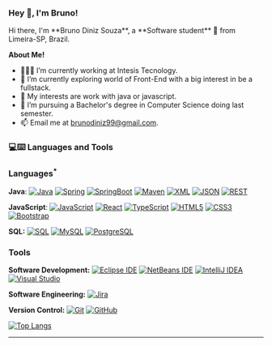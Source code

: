 <h3 title="hehehe"> Hey 👋, I'm Bruno!</h3>
Hi there, I'm **Bruno Diniz Souza**, a **Software student** 🚀 from Limeira-SP, Brazil.
 <!-- Currently, I'm a Community Team Member 🙍🏽‍♂️ [@CallmeMehdi](https://github.com/CallmeMehdi), Kaggler 👨🏽‍💻 [@Kaggle](https://www.kaggle.com/mehdimabrouki), and an Artificial Intelligence intern 👨🏽‍💼.  -->

**About Me!**

- 👨🏽‍💻 I’m currently working at Intesis Tecnology.
- 🌱 I’m currently exploring world of Front-End with a big interest in be a fullstack.
- 🤔 My interests are work with java or javascript.
- 💼 I’m pursuing a Bachelor's degree in Computer Science doing last semester.
- 📫 Email me at [brunodiniz99@gmail.com](mailto:brunodiniz99@gmail.com).

### 💻:keyboard: Languages and Tools 

### Languages<sup>*</sup>

  **Java**: 
  [![Java](https://img.shields.io/badge/Java-orange?style=flat&logo=java&logoColor=white&link=https://github.com/brunodiniz99)](https://github.com/brunodiniz99) 
  [![Spring](https://img.shields.io/badge/-Spring-lightgray?style=flat&logo=spring&link=https://github.com/brunodiniz99)](https://github.com/brunodiniz99)
  [![SpringBoot](https://img.shields.io/badge/-Springboot-black?style=flat&logo=springboot&link=https://github.com/brunodiniz99)](https://github.com/brunodiniz99)
  [![Maven](https://img.shields.io/badge/Maven-C71A36?style=flat&logo=apache-maven&link=hhttps://github.com/brunodiniz99)](https://github.com/brunodiniz99) 
  [![XML](https://img.shields.io/badge/-XML-orange?style=flat&logo=xml&link=https://github.com/brunodiniz99)](https://github.com/brunodiniz99)
  [![JSON](https://img.shields.io/badge/-JSON-lightgray?style=flat&logo=json&link=https://github.com/brunodiniz99)](https://github.com/brunodiniz99)
  [![REST](https://img.shields.io/badge/REST-API-lightblue?style=flat&logo=rest-api&link=https://github.com/brunodiniz99)](https://github.com/brunodiniz99)

  **JavaScript**: 
  [![JavaScript](https://img.shields.io/badge/-JavaScript-black?style=flat&logo=javascript&link=https://github.com/brunodiniz99)](https://github.com/brunodiniz99)
  [![React](https://img.shields.io/badge/-React-black?style=flat&logo=react&link=https://github.com/brunodiniz99)](https://github.com/brunodiniz99) 
[![TypeScript](https://img.shields.io/badge/-TypeScript-007ACC?style=flat&logo=typescript&link=https://github.com/brunodiniz99)](https://github.com/brunodiniz99)
  [![HTML5](https://img.shields.io/badge/-HTML5-E34F26?style=flat&logo=html5&logoColor=white&link=https://github.com/brunodiniz99)](https://github.com/brunodiniz99) 
  [![CSS3](https://img.shields.io/badge/-CSS3-1572B6?style=flat&logo=css3&link=https://github.com/brunodiniz99)](https://github.com/brunodiniz99) 
  [![Bootstrap](https://img.shields.io/badge/-Bootstrap-purple?style=flat&logo=bootstrap&link=https://github.com/brunodiniz99)](https://github.com/brunodiniz99) 

  **SQL:**
  [![SQL](https://img.shields.io/badge/-SQL-orange?style=flat&logo=sql&link=https://github.com/brunodiniz99)](https://github.com/brunodiniz99)
  [![MySQL](https://img.shields.io/badge/-MySQL-lightgray?style=flat&logo=mysql&link=https://github.com/brunodiniz99)](https://github.com/brunodiniz99)
  [![PostgreSQL](https://img.shields.io/badge/-PostgreSQL-blue?style=flat&logo=postgresql&link=https://github.com/brunodiniz99)](https://github.com/brunodiniz99)

### Tools

**Software Development:**
[![Eclipse IDE](https://img.shields.io/badge/-darkblue?style=flat&logo=Eclipse-IDE&logoColor=white&link=https://github.com/brunodiniz99 "Eclipse IDE")](https://github.com/brunodiniz99)
[![NetBeans IDE](https://img.shields.io/badge/-1B6AC6?style=flat&logo=Apache-NetBeans-IDE&logoColor=white&link=https://github.com/brunodiniz99 "NetBeans IDE")](https://github.com/brunodiniz99)
[![IntelliJ IDEA](https://img.shields.io/badge/-red?style=flat&logo=IntelliJ-IDEA&logoColor=white&link=https://github.com/brunodiniz99 "IntelliJ IDEA")](https://github.com/brunodiniz99)
[![Visual Studio](https://img.shields.io/badge/-007ACC?style=flat&logo=Visual-Studio-Code&logoColor=white&link=https://github.com/brunodiniz99 "Visual Studio")](https://github.com/brunodiniz99)

**Software Engineering:**
[![Jira](https://img.shields.io/badge/-Jira-0052CC?style=flat&logo=jira&logoColor=white&link=https://github.com/brunodiniz99)](https://github.com/brunodiniz99)

**Version Control:**
[![Git](https://img.shields.io/badge/-Git-black?style=flat&logo=git&link=https://github.com/brunodiniz99)](https://github.com/brunodiniz99) 
[![GitHub](https://img.shields.io/badge/-GitHub-181717?style=flat&logo=github&link=https://github.com/brunodiniz99)](https://github.com/brunodiniz99)

[![Top Langs](https://github-readme-stats.vercel.app/api/top-langs/?username=brunodiniz99&layout=compact)](https://github.com/brunodiniz99/github-readme-stats)

---
